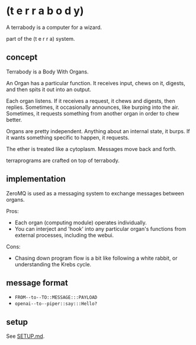 
# (t e r r a b o d y)

A terrabody is a computer for a wizard. 

part of the (t e r r a) system.



## concept

Terrabody is a Body With Organs. 

An Organ has a particular function. It receives input, chews on it, digests, and then spits it out into an output. 

Each organ listens. 
If it receives a request, it chews and digests, then replies. 
Sometimes, it occasionally announces, like burping into the air. 
Sometimes, it requests something from another organ in order to chew better. 

Organs are pretty independent. Anything about an internal state, it burps. If it wants something specific to happen, it requests. 

The ether is treated like a cytoplasm. Messages move back and forth. 

terraprograms are crafted on top of terrabody.

## implementation

ZeroMQ is used as a messaging system to exchange messages between organs. 

Pros:
- Each organ (computing module) operates individually.
- You can interject and 'hook' into any particular organ's functions from external processes, including the webui.

Cons:
- Chasing down program flow is a bit like following a white rabbit, or understanding the Krebs cycle.

## message format

- `FROM--to--TO::MESSAGE:::PAYLOAD`
- `openai--to--piper::say:::Hello?`

<!---

```
{ 
  "from": "organ A",
  "to": "organ B", // optional 
  "subject": "received",
  "data": obj, // optional
}
```
Example 1: from GPIO broadcasting a button push

```
{ 
  "from": "gpio",
  "subject": "button1_held",
}
```
Example 2: from whisper.cpp transcribing message

```
{ 
  "from": "whisper",
  "subject": "transcribed",
  "data": {
    "text": "Hello world!".
  }
}
```
Example 3: a request to piper to vocalize a message
```
{ 
  "from": "webui",
  "to": "piper",
  "subject": "vocalize",
  "data": {
    "text": "Hi! How are you?".
  }
}
```
NOTE: `zmq_switchboard` will automatically add timestamps.
-->
## setup

See [SETUP.md](SETUP.md).
